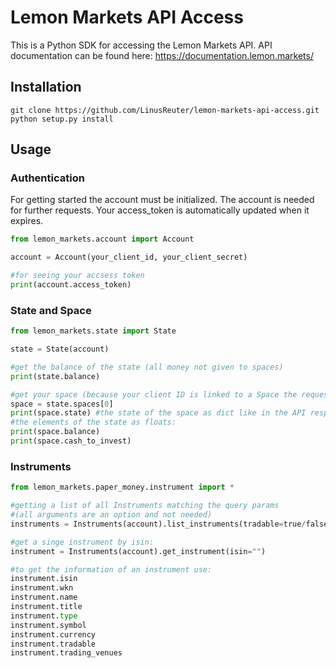 # Lemon Markets API Access

This is a Python SDK for accessing the Lemon Markets API.
API documentation can be found here: https://documentation.lemon.markets/

## Installation

```
git clone https://github.com/LinusReuter/lemon-markets-api-access.git
python setup.py install
```


## Usage

### Authentication

For getting started the account must be initialized. 
The account is needed for further requests.
Your access_token is automatically updated when it expires.

```python
from lemon_markets.account import Account

account = Account(your_client_id, your_client_secret)

#for seeing your accsess token
print(account.access_token)
```

### State and Space


```python
from lemon_markets.state import State

state = State(account)

#get the balance of the state (all money not given to spaces)
print(state.balance) 

#get your space (because your client ID is linked to a Space the request "list Spaces" only contains one space.)
space = state.spaces[0]
print(space.state) #the state of the space as dict like in the API response.
#the elements of the state as floats:
print(space.balance)
print(space.cash_to_invest)
```

### Instruments
```python
from lemon_markets.paper_money.instrument import *

#getting a list of all Instruments matching the query params 
#(all arguments are an option and not needed)
instruments = Instruments(account).list_instruments(tradable=true/false, search="Name/Title, WKN, Symbol or ISIN", currency="", type="one of the following:" ("stock", "bond", "fond", "ETF" or "warrant"))

#get a singe instrument by isin:
instrument = Instruments(account).get_instrument(isin="")

#to get the information of an instrument use:
instrument.isin
instrument.wkn
instrument.name
instrument.title
instrument.type
instrument.symbol
instrument.currency
instrument.tradable
instrument.trading_venues
```
